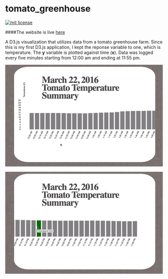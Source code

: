 # tomato_greenhouse

<a href="https://opensource.org/licenses/MIT"><img src="https://img.shields.io/badge/mit-license-brightgreen.svg" alt="mit license"></a>

####The website is live [here](http://kaira.one/tomato_greenhouse)

A D3.js visualization that utilizes data from a tomato greenhouse farm. Since this is my first D3.js application,
I kept the reponse variable to one, which is temperature. The <strong>y</strong> variable is plotted against time (<strong>x</strong>).
Data was logged every five minutes starting from 12:00 am and ending at 11:55 pm.

![tomato demo](tomato-0.gif "tomato-0")

![tomato demo](tomato-1.gif "tomato-1")
